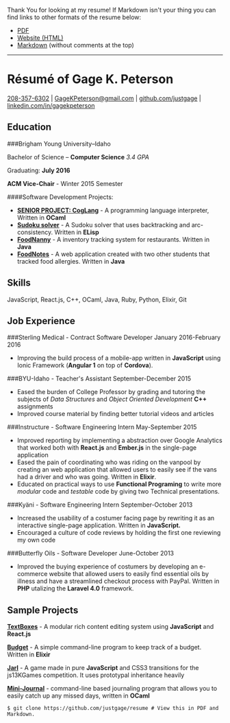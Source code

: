 Thank You for looking at my resume! If Markdown isn't your thing you can find links to other formats of the resume below:

- [PDF](https://github.com/justgage/resume/raw/gh-pages/resume-in-many-formats/GageKPetersonsResume.pdf)
- [Website (HTML)](http://justgage.github.io/resume/) 
- [Markdown](https://github.com/justgage/resume/blob/gh-pages/resume-in-many-formats/GageKPetersonsResume.md) (without comments at the top)

***
Résumé of Gage K. Peterson
=========================

[208-357-6302](tel:208-357-6302) | [GageKPeterson@gmail.com](mailto:gagekpeterson@gmail.com) | [github.com/justgage](https://github.com/justgage/justgage.github.io) | [linkedin.com/in/gagekpeterson](https://www.linkedin.com/in/gagekpeterson)

Education
---------

###Brigham Young University–Idaho

Bachelor of Science – **Computer Science** _3.4 GPA_

Graduating: **July 2016**

**ACM Vice-Chair** - Winter 2015 Semester

####Software Development Projects:

- [**SENIOR PROJECT: CogLang**](https://github.com/justgage/cog-lang) - A programming language interpreter, Written in **OCaml**
- [**Sudoku solver**](https://github.com/justgage/AI/tree/master/project1) - A Sudoku solver that uses backtracking and arc-consistency. Written in **ELisp**
- [**FoodNanny**](https://bitbucket.org/teamfood/foodnanny) - A inventory tracking system for restaurants. Written in **Java**
- [**FoodNotes**](https://github.com/justgage/FoodNotes) - A web application created with two other students that tracked food allergies. Written in **Java**

Skills
------
JavaScript, React.js, C++, OCaml, Java, Ruby, Python, Elixir, Git

Job Experience
--------------

###Sterling Medical - Contract Software Developer
January 2016-February 2016

- Improving the build process of a mobile-app written in **JavaScript** using Ionic Framework (**Angular 1** on top of **Cordova**).

###BYU-Idaho - Teacher's Assistant 
September-December 2015

- Eased the burden of College Professor by grading and tutoring the subjects of _Data Structures_ and _Object Oriented Development_ **C++** assignments
- Improved course material by finding better tutorial videos and articles

###Instructure - Software Engineering Intern
May-September 2015

- Improved reporting by implementing a abstraction over Google Analytics that worked both with **React.js** and **Ember.js** in the single-page application
- Eased the pain of coordinating who was riding on the vanpool by creating an web application that allowed users to easily see if the vans had a driver and who was going. Written in **Elixir**.
- Educated on practical ways to use **Functional Programing** to write more _modular_ code and _testable_ code by giving two Technical presentations.

###Kyäni - Software Engineering Intern
September-October 2013

- Increased the usability of a costumer facing page by rewriting it as an interactive single-page application. Written in **JavaScript.**
- Encouraged a culture of code reviews by holding the first one reviewing my own code

###Butterfly Oils - Software Developer
June-October 2013

- Improved the buying experience of costumers by developing an e-commerce website that allowed users to easily find essential oils by illness and have a streamlined checkout process with PayPal. Written in **PHP** utalizing the **Laravel 4.0** framework.

Sample Projects
----------------
**[TextBoxes](https://github.com/justgage/textboxes)** - A modular rich content editing system using **JavaScript** and **React.js**

**[Budget](https://github.com/justgage/budget)** - A simple command-line program to keep track of a budget. Written in **Elixir**

**[Jarl](https://github.com/justgage/jarl)** - A game made in pure **JavaScript** and CSS3 transitions for the js13KGames competition. It uses prototypal inheritance heavily

**[Mini-Journal](https://github.com/justgage/mini-journal)** - command-line based journaling program that allows you to easily catch up any missed days, written in **OCaml**

```
$ git clone https://github.com/justgage/resume # View this in PDF and Markdown.
```
